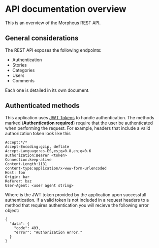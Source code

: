 # API documentation overview

 This is an overview of the Morpheus REST API.
 
## General considerations
 
 The REST API exposes the following endpoints:
 
 - Authentication
 - Stories
 - Categories
 - Users
 - Comments
 
 Each one is detailed in its own document. 


## Authenticated methods

 This application uses [JWT Tokens](https://jwt.io/) to handle authentication. 
 The methods marked (**Authentication required**) require that the user be authenticated when performing the request.
 For example, headers that include a valid authorization token look like this
 
 ```
 Accept:*/*
 Accept-Encoding:gzip, deflate
 Accept-Language:es-ES,es;q=0.8,en;q=0.6
 authorization:Bearer <token>
 Connection:keep-alive
 Content-Length:1181
 content-type:application/x-www-form-urlencoded
 Host: foo
 Origin: bar
 Referer: baz
 User-Agent: <user agent string>
 ```
 
 Where <token> is the JWT token provided by the application upon successfull authentication.
 If a valid token is not included in a request headers to a method that requires authentication you will recieve the following error object:

 ```
 {
   "data": {
     "code": 403,
	 "error": "Authorization error."	
   }
 }
 ```

